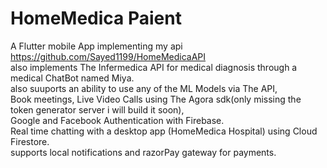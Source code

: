 # HomeMedica Paient

A Flutter mobile App implementing my api https://github.com/Sayed1199/HomeMedicaAPI             
also implements The Infermedica API for medical diagnosis through a medical ChatBot named Miya.               
also suuports an ability to use any of the ML Models via The API,                             
Book meetings, Live Video Calls using The Agora sdk(only missing the token generator server i will build it soon),                                 
Google and Facebook Authentication with Firebase.                                                                  
Real time chatting with a desktop app (HomeMedica Hospital) using Cloud Firestore.                              
supports local notifications and razorPay gateway for payments.


